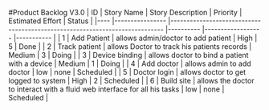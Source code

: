 #Product Backlog V3.0
| ID 	| Story Name     	| Story Description                                                          	| Priority 	| Estimated Effort 	| Status    	|
|----	|----------------	|----------------------------------------------------------------------------	|----------	|------------------	|-----------	|
| 1  	| Add Patient    	| allows admin/doctor to add patient                                         	| High     	| 5                	| Done      	|
| 2  	| Track patient  	| allows Doctor to track his patients records                                	| Medium   	| 3                	| Doing     	|
| 3  	| Device binding 	| allows doctor to bind a patient with a device                              	| Medium   	| 1                	| Doing     	|
| 4  	| Add doctor     	| allows admin to add doctor                                                 	| low      	| none                	| Scheduled 	|
| 5  	| Doctor login   	| allows doctor to get logged to system                                      	| High     	| 2                	| Scheduled 	|
| 6  	| Build site     	| allows the doctor to interact with a fluid web interface for all his tasks 	| low      	| none                	| Scheduled 	|

